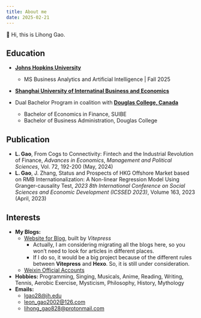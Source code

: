 ```yaml
---
title: About me
date: 2025-02-21
---
```


👋 ​Hi, this is Lihong Gao.

## Education
- **[Johns Hopkins University](https://www.jhu.edu/)**
  - MS Business Analytics and Artificial Intelligence | Fall 2025

- **[Shanghai University of Internatinal Business and Economics](https://www.suibe.edu.cn/)**
- Dual Bachelor Program in coalition with **[Douglas College, Canada](https://www.douglascollege.ca/)**
  - Bachelor of Economics in Finance, SUIBE
  - Bachelor of Business Administration, Douglas College 


## Publication
- **L. Gao**, From Cogs to Connectivity: Fintech and the Industrial Revolution of Finance, *Advances in Economics*, *Management and Political Sciences*, Vol. 72, 192-200 (May, 2024) 
- **L. Gao**, J. Zhang, Status and Prospects of HKG Offshore Market based on RMB Internationalization: A Non-linear Regression Model Using Granger-causality Test, *2023 8th International Conference on Social Sciences and Economic Development (ICSSED 2023)*, Volume 163, 2023 (April, 2023) 


## Interests
- **My Blogs:**
  - [Website for Blog](https://epiphany-leon.github.io/MyBlog/), built by *Vitepress* 
    - Actually, I am considering migrating all the blogs here, so you won’t need to look for articles in different places.
    - If I do so, it would be a big project because of the different rules between **Vitepress** and **Hexo**. So, it is still under consideration.
  - [Weixin Official Accounts](https://mp.weixin.qq.com/mp/homepage?__biz=MzkxNjMxODc3Nw==&hid=1&sn=29646593c02cb16fe5b7f61b9180fb49&scene=18#wechat_redirect) 
- **Hobbies:** Programming, Singing, Musicals, Anime, Reading, Writing, Tennis, Aerobic Exercise, Mysticism, Philosophy, History, Mythology
- **Emails:** 
  - lgao28@jh.edu
  - leon_gao2002@126.com
  - lihong_gao828@protonmail.com
